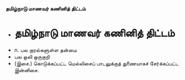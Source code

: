 **தமிழ்நாடு மாணவர் கணினித் திட்டம்**
- # தமிழ்நாடு மாணவர் கணினித் திட்டம்
- n. பல குரல்களுள்ள தன்மை
- பல ஒலி ஒருகுறி
- (இசை.) கொடுக்கப்பட்ட மெல்லிசைப் பாடலுக்குத் துணையாகச் சேர்க்கப்பட்ட இன்னிசை.

